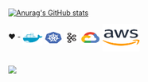 <div style="display: inline_block"><br>
 
 [![Anurag's GitHub stats](https://github-readme-stats.vercel.app/api?username=henrittp&count_private=true&show_icons=true&theme=vue-dark)](https://github.com/henrittp/github-readme-stats)
 
 ❤️ - <img align="center" alt="h-docker" height="30" width="40" src="https://raw.githubusercontent.com/devicons/devicon/master/icons/docker/docker-plain.svg">
 <img align="center" alt="h-k8s" height="25" width="35" src="https://raw.githubusercontent.com/devicons/devicon/master/icons/kubernetes/kubernetes-plain.svg">
 <img align="center" alt="h-kafka" height="20" width="30" src="https://raw.githubusercontent.com/devicons/devicon/master/icons/apachekafka/apachekafka-original.svg">
 <img align="center" alt="h-gcp" height="30" width="40" src="https://raw.githubusercontent.com/devicons/devicon/master/icons/googlecloud/googlecloud-original.svg">
 <img align="center" alt="h-aws" height="55" width="75" src="https://raw.githubusercontent.com/devicons/devicon/master/icons/amazonwebservices/amazonwebservices-original-wordmark.svg">
 
##
 
<div> 
  <a href="https://www.linkedin.com/in/henrittp" target="_blank"><img src="https://img.shields.io/badge/-LinkedIn-%230077B5?style=for-the-badge&logo=linkedin&logoColor=white" target="_blank"></a> 
  
</div>
